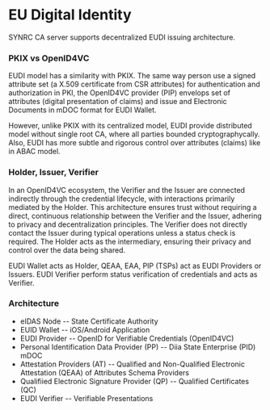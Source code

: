 EU Digital Identity
===================

SYNRC CA server supports decentralized EUDI issuing architecture.

### PKIX vs OpenID4VC

EUDI model has a similarity with PKIX.
The same way person use a signed attribute set (a X.509 certificate from CSR attributes)
for authentication and authorization in PKI, the OpenID4VC provider (PIP) envelops
set of attributes (digital presentation of claims) and
issue and Electronic Documents in mDOC format for EUDI Wallet.

However, unlike PKIX with its centralized model,
EUDI provide distributed model without single root CA,
where all parties bounded cryptographycally. Also, EUDI has more subtle
and rigorous control over attributes (claims) like in ABAC model.

### Holder, Issuer, Verifier

In an OpenID4VC ecosystem, the Verifier and the Issuer are connected indirectly
through the credential lifecycle, with interactions primarily mediated by the Holder. 
This architecture ensures trust without requiring a direct, continuous relationship
between the Verifier and the Issuer, adhering to privacy and decentralization principles.
The Verifier does not directly contact the Issuer during typical operations unless a status check is required.
The Holder acts as the intermediary, ensuring their privacy and control over the data being shared.

EUDI Wallet acts as Holder, QEAA, EAA, PIP (TSPs) act as EUDI Providers or Issuers. EUDI Verifier perform
status verification of credentials and acts as Verifier.

### Architecture

* eIDAS Node -- State Certificate Authority
* EUID Wallet -- iOS/Android Application
* EUDI Provider -- OpenID for Verifiable Credentials (OpenID4VC)
* Personal Identification Data Provider (PP) -- Diia State Enterprise (PID) mDOC
* Attestation Providers (AT) -- Qualified and Non-Qualified Electronic Attestation (QEAA) of Attributes Schema Providers
* Qualifiied Electronic Signature Provider (QP) -- Qualified Certificates (QC)
* EUDI Verifier -- Verifiable Presentations
